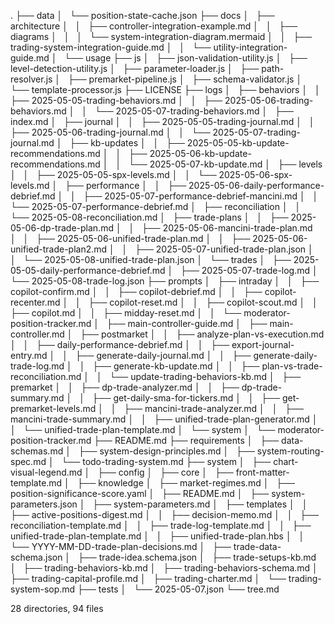 .
├── data
│   └── position-state-cache.json
├── docs
│   ├── architecture
│   │   ├── controller-integration-example.md
│   │   ├── diagrams
│   │   │   └── system-integration-diagram.mermaid
│   │   ├── trading-system-integration-guide.md
│   │   └── utility-integration-guide.md
│   └── usage
├── js
│   ├── json-validation-utility.js
│   ├── level-detection-utility.js
│   ├── parameter-loader.js
│   ├── path-resolver.js
│   ├── premarket-pipeline.js
│   ├── schema-validator.js
│   └── template-processor.js
├── LICENSE
├── logs
│   ├── behaviors
│   │   ├── 2025-05-05-trading-behaviors.md
│   │   ├── 2025-05-06-trading-behaviors.md
│   │   └── 2025-05-07-trading-behaviors.md
│   ├── index.md
│   ├── journal
│   │   ├── 2025-05-05-trading-journal.md
│   │   ├── 2025-05-06-trading-journal.md
│   │   └── 2025-05-07-trading-journal.md
│   ├── kb-updates
│   │   ├── 2025-05-05-kb-update-recommendations.md
│   │   ├── 2025-05-06-kb-update-recommendations.md
│   │   └── 2025-05-07-kb-update.md
│   ├── levels
│   │   ├── 2025-05-05-spx-levels.md
│   │   └── 2025-05-06-spx-levels.md
│   ├── performance
│   │   ├── 2025-05-06-daily-performance-debrief.md
│   │   ├── 2025-05-07-performance-debrief-mancini.md
│   │   └── 2025-05-07-performance-debrief.md
│   ├── reconciliation
│   │   └── 2025-05-08-reconciliation.md
│   ├── trade-plans
│   │   ├── 2025-05-06-dp-trade-plan.md
│   │   ├── 2025-05-06-mancini-trade-plan.md
│   │   ├── 2025-05-06-unified-trade-plan.md
│   │   ├── 2025-05-06-unified-trade-plan2.md
│   │   ├── 2025-05-07-unified-trade-plan.json
│   │   └── 2025-05-08-unified-trade-plan.json
│   └── trades
│       ├── 2025-05-05-daily-performance-debrief.md
│       ├── 2025-05-07-trade-log.md
│       └── 2025-05-08-trade-log.json
├── prompts
│   ├── intraday
│   │   ├── copilot-confirm.md
│   │   ├── copilot-debrief.md
│   │   ├── copilot-recenter.md
│   │   ├── copilot-reset.md
│   │   ├── copilot-scout.md
│   │   ├── copilot.md
│   │   ├── midday-reset.md
│   │   └── moderator-position-tracker.md
│   ├── main-controller-guide.md
│   ├── main-controller.md
│   ├── postmarket
│   │   ├── analyze-plan-vs-execution.md
│   │   ├── daily-performance-debrief.md
│   │   ├── export-journal-entry.md
│   │   ├── generate-daily-journal.md
│   │   ├── generate-daily-trade-log.md
│   │   ├── generate-kb-update.md
│   │   ├── plan-vs-trade-reconciliation.md
│   │   └── update-trading-behaviors-kb.md
│   ├── premarket
│   │   ├── dp-trade-analyzer.md
│   │   ├── dp-trade-summary.md
│   │   ├── get-daily-sma-for-tickers.md
│   │   ├── get-premarket-levels.md
│   │   ├── mancini-trade-analyzer.md
│   │   ├── mancini-trade-summary.md
│   │   ├── unified-trade-plan-generator.md
│   │   └── unified-trade-plan-template.md
│   └── system
│       └── moderator-position-tracker.md
├── README.md
├── requirements
│   ├── data-schemas.md
│   ├── system-design-principles.md
│   ├── system-routing-spec.md
│   └── todo-trading-system.md
├── system
│   ├── chart-visual-legend.md
│   ├── config
│   ├── core
│   ├── front-matter-template.md
│   ├── knowledge
│   ├── market-regimes.md
│   ├── position-significance-score.yaml
│   ├── README.md
│   ├── system-parameters.json
│   ├── system-parameters.md
│   ├── templates
│   │   ├── active-positions-digest.md
│   │   ├── decision-memo.md
│   │   ├── reconciliation-template.md
│   │   ├── trade-log-template.md
│   │   ├── unified-trade-plan-template.md
│   │   ├── unified-trade-plan.hbs
│   │   └── YYYY-MM-DD-trade-plan-decisions.md
│   ├── trade-data-schema.json
│   ├── trade-idea.schema.json
│   ├── trade-setups-kb.md
│   ├── trading-behaviors-kb.md
│   ├── trading-behaviors-schema.md
│   ├── trading-capital-profile.md
│   ├── trading-charter.md
│   └── trading-system-sop.md
├── tests
│   └── 2025-05-07.json
└── tree.md

28 directories, 94 files